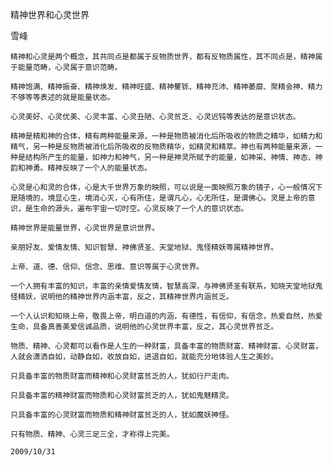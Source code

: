 精神世界和心灵世界

雪峰


    精神和心灵是两个概念，其共同点是都属于反物质世界，都有反物质属性，其不同点是，精神属于能量范畴，心灵属于意识范畴。

    精神饱满、精神振奋、精神焕发、精神旺盛、精神矍铄、精神充沛、精神萎靡、聚精会神、精力不够等等表述的就是能量状态。

    心灵美好、心灵优美、心灵丰富、心灵丑陋、心灵贫乏、心灵迟钝等表达的是意识状态。

    精神是精和神的合体，精有两种能量来源，一种是物质被消化后所吸收的物质之精华，如精力和精气，另一种是反物质被消化后所吸收的反物质精华，如精灵和精萃。神也有两种能量来源，一种是结构所产生的能量，如神力和神气，另一种是神灵所赋予的能量，如神采、神情、神态、神韵和神勇。精神反映了一个人的能量状态。

    心灵是心和灵的合体，心是大千世界万象的映照，可以说是一面映照万象的镜子，心一般情况下是随境的，境显心生，境消心灭，心有所住，是谓凡心，心无所住，是谓佛心。灵是上帝的意识，是生命的源头，遍布宇宙一切时空。心灵反映了一个人的意识状态。

    精神世界是能量世界，心灵世界是意识世界。

    亲朋好友、爱情友情、知识智慧、神佛贤圣、天堂地狱、鬼怪精妖等属精神世界。

    上帝、道、德、信仰、信念、思维、意识等属于心灵世界。

    一个人拥有丰富的知识，丰富的亲情爱情友情，智慧高深，与神佛贤圣有联系，知晓天堂地狱鬼怪精妖，说明他的精神世界内涵丰富，反之，其精神世界内涵贫乏。

    一个人认识和知晓上帝，敬畏上帝，明白道的内涵，有德性，有信仰，有信念，热爱自然，热爱生命，具备真善美爱信诚品质，说明他的心灵世界丰富，反之，其心灵世界贫乏。

    物质、精神、心灵都可以看作是人生的一种财富，具备丰富的物质财富、精神财富、心灵财富，人就会潇洒自如，动静自如，收放自如，进退自如，就能充分地体验人生之美妙。

    只具备丰富的物质财富而精神和心灵财富贫乏的人，犹如行尸走肉。

    只具备丰富的精神财富而物质和心灵财富贫乏的人，犹如鬼魅精灵。

    只具备丰富的心灵财富而物质和精神财富贫乏的人，犹如魔妖神怪。

    只有物质、精神、心灵三足三全，才称得上完美。

    2009/10/31



